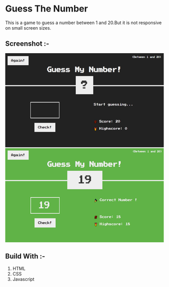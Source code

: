 # Guess The Number

This is a game to guess a number between 1 and 20.But it is not responsive on small screen sizes.

## Screenshot :-

<img src='img/Screenshot2.png' height='300px'> <img src='img/Screenshot1.png' height='300px'>

## Build With :-

1. HTML
2. CSS
3. Javascript
